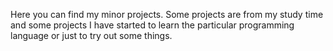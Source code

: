 Here you can find my minor projects. Some projects are from my study time and some projects I have started to learn the particular programming language or just to try out some things.
